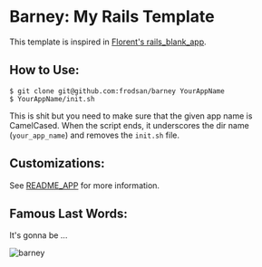 # Barney: My Rails Template

This template is inspired in [Florent's rails_blank_app](https://github.com/Florent2/rails_blank_app).

## How to Use:

    $ git clone git@github.com:frodsan/barney YourAppName
    $ YourAppName/init.sh

This is shit but you need to make sure that the given app name is CamelCased. When
the script ends, it underscores the dir name (`your_app_name`) and removes the
`init.sh` file.

## Customizations:

See [README_APP](https://github.com/frodsan/barney/blob/master/README_APP.md) for more information.

## Famous Last Words:

It's gonna be ...

![barney](http://assets.diylol.com/hfs/8bd/e4c/3f0/resized/barney-stinson-meme-generator-legen-dary-d9cba7.jpg)
